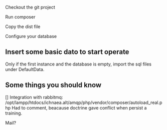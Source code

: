 Checkout the git project

Run composer

Copy the dist file

Configure your database

Insert some basic dato to start operate
---------------------------------------
Only if the first instance and the database is empty, import the sql files under DefaultData.

Some things you should know
---------------------------
[] Integration with rabbitmq: /opt/lampp/htdocs/ichnaea.alt/amqp/php/vendor/composer/autoload_real.php 
Had to comment, beacause doctrine gave conflict when persist a training.


Mail?


